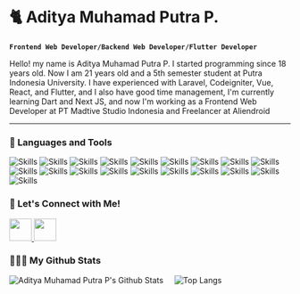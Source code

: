 <h1>🐈 Aditya Muhamad Putra P.</h1>

**`Frontend Web Developer/Backend Web Developer/Flutter Developer`**

Hello! my name is Aditya Muhamad Putra P. I started programming since 18 years old. Now I am 21 years old and a 5th semester student at Putra Indonesia University. 
 I have experienced with Laravel, Codeigniter, Vue, React, and Flutter, and I also have good time management, I'm currently learning Dart and Next JS, and now I'm working as a Frontend Web Developer at PT Madtive Studio Indonesia and Freelancer at Aliendroid

---

### 🧰 Languages and Tools
<p>
  <img src="https://img.shields.io/badge/html-E34F26.svg?style=for-the-badge&logo=html5&logoColor=white" alt="Skills">
  <img src="https://img.shields.io/badge/css-1572B6.svg?style=for-the-badge&logo=css3&logoColor=white" alt="Skills">
  <img src="https://img.shields.io/badge/javascript-F7DF1E.svg?style=for-the-badge&logo=javascript&logoColor=white" alt="Skills">
  <img src="https://img.shields.io/badge/jquery-0769AD.svg?style=for-the-badge&logo=jquery&logoColor=white" alt="Skills">
  <img src="https://img.shields.io/badge/bootstrap-7952B3.svg?style=for-the-badge&logo=bootstrap&logoColor=white" alt="Skills">
  <img src="https://img.shields.io/badge/tailwindcss-06B6D4.svg?style=for-the-badge&logo=tailwindcss&logoColor=white" alt="Skills">
  <img src="https://img.shields.io/badge/sass-CC6699.svg?style=for-the-badge&logo=sass&logoColor=white" alt="Skills">
  <img src="https://img.shields.io/badge/react-61DAFB.svg?style=for-the-badge&logo=react&logoColor=white" alt="Skills">
  <img src="https://img.shields.io/badge/next-000000.svg?style=for-the-badge&logo=nextdotjs&logoColor=white" alt="Skills">
  <img src="https://img.shields.io/badge/vue-4FC08D.svg?style=for-the-badge&logo=vuedotjs&logoColor=white" alt="Skills">
  <img src="https://img.shields.io/badge/vuetify-1867C0.svg?style=for-the-badge&logo=vuetify&logoColor=white" alt="Skills">
  <img src="https://img.shields.io/badge/laravel-FF2D20.svg?style=for-the-badge&logo=laravel&logoColor=white" alt="Skills">
  <img src="https://img.shields.io/badge/redis-DC382D.svg?style=for-the-badge&logo=redis&logoColor=white" alt="Skills">
  <img src="https://img.shields.io/badge/codeigniter-EF4223.svg?style=for-the-badge&logo=codeigniter&logoColor=white" alt="Skills">
  <img src="https://img.shields.io/badge/visualbasic-512BD4.svg?style=for-the-badge&logo=visualbasic&logoColor=white" alt="Skills">
  <img src="https://img.shields.io/badge/.net-512BD4.svg?style=for-the-badge&logo=dotnet&logoColor=white" alt="Skills">
  <img src="https://img.shields.io/badge/firebase-FFCA28.svg?style=for-the-badge&logo=firebase&logoColor=white" alt="Skills">
  <img src="https://img.shields.io/badge/flutter-02569B.svg?style=for-the-badge&logo=flutter&logoColor=white" alt="Skills">
  <img src="https://img.shields.io/badge/figma-F24E1E.svg?style=for-the-badge&logo=figma&logoColor=white" alt="Skills">
</p>

### 👋 Let's Connect with Me!

<p align="left">
  <a href="https://linkedin.com/in/aditya-muhamad-putra-p" target="_blank">
    <img src="https://cdn.jsdelivr.net/gh/devicons/devicon/icons/linkedin/linkedin-original.svg" width="40" />
  </a>
  <a href="https://instagram.com/dittmptrr27" target="_blank">
    <img src="https://upload.wikimedia.org/wikipedia/commons/thumb/9/95/Instagram_logo_2022.svg/1024px-Instagram_logo_2022.svg.png" width="40"/>
  </a>
</p>

### 👨🏻‍💻 My Github Stats
![Aditya Muhamad Putra P's Github Stats](https://github-readme-stats.vercel.app/api?username=adityamputra27&show_icons=true&theme=transparent)
&nbsp;
&nbsp;
![Top Langs](https://github-readme-stats.vercel.app/api/top-langs/?username=adityamputra27&layout=compact&theme=transparent&langs_count=10)
